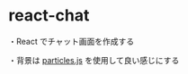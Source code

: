 # react-chat

・React でチャット画面を作成する

・背景は [particles.js](https://vincentgarreau.com/particles.js/) を使用して良い感じにする
